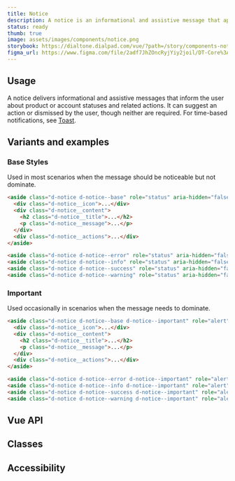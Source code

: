 ```yaml
---
title: Notice
description: A notice is an informational and assistive message that appears inline with content.
status: ready
thumb: true
image: assets/images/components/notice.png
storybook: https://dialtone.dialpad.com/vue/?path=/story/components-notice--default
figma_url: https://www.figma.com/file/2adf7JhZOncRyjYiy2joil/DT-Core%3A-Components-7?node-id=8921%3A23341&viewport=145%2C-209%2C0.31&t=xHutRjwo1o5zMTgT-11
---
```


<code-well-header bgclass="d-bgc-primary">
  <example-notice kind="base" title="Base title (optional)" />
</code-well-header>

<!-- <component-combinator component-name="DtNotice" /> -->

## Usage

A notice delivers informational and assistive messages that inform the user about product or account statuses and related actions. It can suggest an action or dismissed by the user, though neither are required. For time-based notifications, see [Toast](toast.md).

## Variants and examples

### Base Styles

Used in most scenarios when the message should be noticeable but not dominate.

<code-well-header bgclass="d-bgc-primary">
  <example-notice kind="base" title="Base title (optional)" />
  <example-notice kind="error" title="Error title (optional)" />
  <example-notice kind="info" title="Info title (optional)" />
  <example-notice kind="success" title="Success title (optional)" />
  <example-notice kind="warning" title="Warning title (optional)" />
</code-well-header>

```html
<aside class="d-notice d-notice--base" role="status" aria-hidden="false">
  <div class="d-notice__icon">...</div>
  <div class="d-notice__content">
    <h2 class="d-notice__title">...</h2>
    <p class="d-notice__message">...</p>
  </div>
  <div class="d-notice__actions">...</div>
</aside>

<aside class="d-notice d-notice--error" role="status" aria-hidden="false">...</aside>
<aside class="d-notice d-notice--info" role="status" aria-hidden="false">...</aside>
<aside class="d-notice d-notice--success" role="status" aria-hidden="false">...</aside>
<aside class="d-notice d-notice--warning" role="status" aria-hidden="false">...</aside>
```

### Important

Used occasionally in scenarios when the message needs to dominate.

<code-well-header>
  <example-notice important kind="base" title="Base title (optional)" />
  <example-notice important kind="error" title="Error title (optional)" />
  <example-notice important kind="info" title="Info title (optional)" />
  <example-notice important kind="success" title="Success title (optional)" />
  <example-notice important kind="warning" title="Warning title (optional)" />
</code-well-header>

```html
<aside class="d-notice d-notice--base d-notice--important" role="alert" aria-hidden="false">
  <div class="d-notice__icon">...</div>
  <div class="d-notice__content">
    <h2 class="d-notice__title">...</h2>
    <p class="d-notice__message">...</p>
  </div>
  <div class="d-notice__actions">...</div>
</aside>

<aside class="d-notice d-notice--error d-notice--important" role="alert" aria-hidden="false">…</aside>
<aside class="d-notice d-notice--info d-notice--important" role="alert" aria-hidden="false">…</aside>
<aside class="d-notice d-notice--success d-notice--important" role="alert" aria-hidden="false">…</aside>
<aside class="d-notice d-notice--warning d-notice--important" role="alert" aria-hidden="false">…</aside>
```

## Vue API

<component-vue-api component-name="notice" />

## Classes

<component-class-table component-name="notice" />

## Accessibility

<component-accessible-table component-name="notice" />

<script setup>
  import ExampleNotice from '@exampleComponents/ExampleNotice.vue';
</script>
